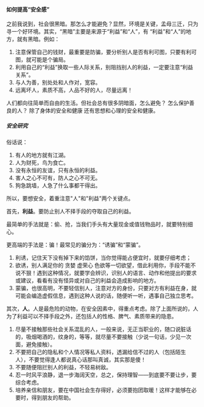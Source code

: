 #### 如何提高“安全感”

之前我说到，社会很黑暗。那怎么才能避免？显然，环境是关键，孟母三迁，只为寻一个好环境。其实，“黑暗”主要是来源于“利益”和“人”，有 “利益”和“人”的地方，就有黑暗。例如：

1. 注意保管自己的钱财，最重要是防骗，要分析别人是否有利可图，只要有利可图，就可能是个骗局。
2. 利用自己的“利益”换取一些人际关系，别阻挡别人的利益，一定要注意“利益关系”。
3. 与人为善，别处处和人作对，宽容。
4. 远离坏人，素质不高，人品不好的人，尽量远离！

人们都向往简单而自由的生活。但社会总有很多阴暗面，怎么避免？ 怎么保护善良的人？ 除了身体的安全和健康 还有思想和心理的安全和健康。

##### 安全研究
俗话说： 

1. 有人的地方就有江湖。 
2. 人为财死，鸟为食亡。 
3. 没有永恒的友谊，只有永恒的利益。 
4. 害人之心不可有，防人之心不可无。 
5. 狗急跳墙，人急了什么事都干得出。 

所以，要想安全，着重注意"人"和"利益"两个关键点。

首先，__利益__。要防止别人不择手段的夺取自己的利益。

最简单的手法就是：偷、抢，当我们手头有大量现金或值钱物品时，就要特别细心。

更高端的手法是：骗！最常见的骗分为：“诱骗”和“蒙骗”。

1. 利诱，记住天下没有掉下来的馅饼，当你觉得能占便宜时，就要仔细考虑；
2. 欲诱，别人满足你的 贪婪 虚荣心 色欲等一切欲望，借此利用你，手段不能不说不狠！遇到这种情况，就要学会辨识，识别人的语言、动作和他提出的要求或建议，看看有没有怪异或对自己的利益会造成影响的地方。
3. 蒙骗，也很高明，不要轻信别人，注意对方的身份，只要对方有利益在身，就可能会编造虚假信息，遇到这种人说的话，随便听一听，遇事自己独立思考。 

其次，__人__。人是最危险的动物，在安全因素中，得重点考虑。除了上面所说的，人为了利益可以不择手段之外，还包括人的性格、脾气、素质带来的隐患。

1. 尽量不接触那些社会关系混乱的人，一般来说，无正当职业的，随口说脏话的，吸烟喝酒的，纹身的，等等，就尽量不要接触（少说一句话，少见一次面，避免接触）。
2. 不要把自己的隐私和个人情况等私人资料，透漏给信不过的人（包括陌生人），不要觉得逢人都说真心话那叫真诚，其实那是傻！
3. 不要随便阻拦别人的利益，不轻易树敌。
4. 忍一时风平浪静，退一步海阔天空，总之，保持理智——到底要不要让步，要综合考虑。
5. 培养亲信和朋友，要在中国社会生存得好，必须要抱团取暖！这样才能够在必要时，得到朋友的帮助。
